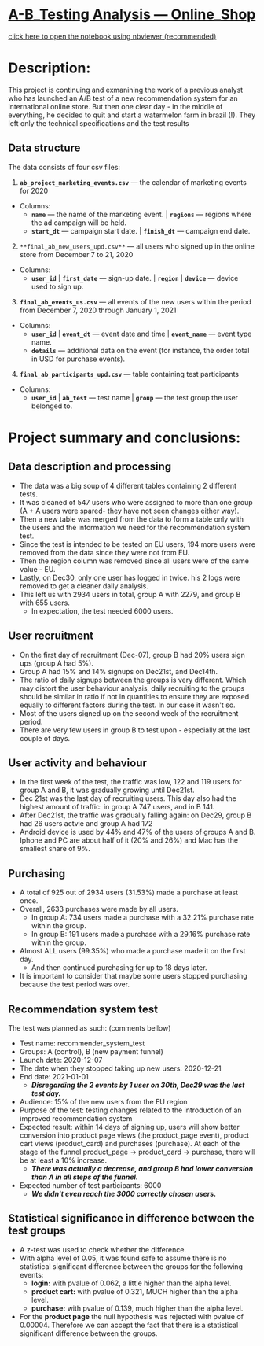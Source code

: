# [A-B_Testing Analysis — Online_Shop](https://nbviewer.org/github/cheziman/Product_range_analysis/blob/main/product_range_CheziM_p100.ipynb)
[click here to open the notebook using nbviewer (recommended)](https://nbviewer.org/github/cheziman/Data_Analysis_projects/blob/main/AB_Testing_analysis/Notebook/CheziM_P100_AB_Testing.ipynb)
# Description:

This project is continuing and exmanining the work of a previous analyst who has launched an A/B test of a new recommendation system for an international online store. But then one clear day - in the middle of everything, he decided to quit and start a watermelon farm in brazil (!). 
They left only the technical specifications and the test results

## Data structure
The data consists of four csv files:
1. **`ab_project_marketing_events.csv`** — the calendar of marketing events for 2020
- Columns:
  - **`name`** — the name of the marketing event. | **`regions`** — regions where the ad campaign will be held.
  - **`start_dt`** — campaign start date. | **`finish_dt`** — campaign end date.

2. `**final_ab_new_users_upd.csv**` — all users who signed up in the online store from December 7 to 21, 2020
- Columns:
  - **`user_id`** | **`first_date`** — sign-up date. | **`region`** | **`device`** — device used to sign up.

3. **`final_ab_events_us.csv`** — all events of the new users within the period from December 7, 2020 through January 1, 2021
- Columns:
  - **`user_id`** | **`event_dt`** — event date and time | **`event_name`** — event type name.
  - **`details`** — additional data on the event (for instance, the order total in USD for purchase events).

4. **`final_ab_participants_upd.csv`** — table containing test participants
- Columns:
  - **`user_id`** | **`ab_test`** — test name | **`group`** — the test group the user belonged to.

# Project summary and conclusions:

## **Data description and processing**
- The data was a big soup of 4 different tables containing 2 different tests.
- It was cleaned of 547 users who were assigned to more than one group (A + A users were spared- they have not seen changes either way).
- Then a new table was merged from the data to form a table only with the users and the information we need for the recommendation system test.
- Since the test is intended to be tested on EU users, 194 more users were removed from the data since they were not from EU.
- Then the region column was removed since all users were of the same value - EU.
- Lastly, on Dec30, only one user has logged in twice. his 2 logs were removed to get a cleaner daily analysis.
- This left us with 2934 users in total, group A with 2279, and group B with 655 users.
    - In expectation, the test needed 6000 users.

## **User recruitment**
- On the first day of recruitment (Dec-07), group B had 20% users sign ups (group A had 5%).
- Group A had 15% and 14% signups on Dec21st, and Dec14th.
- The ratio of daily signups between the groups is very different. Which may distort the user behaviour analysis, daily recruiting to the groups should be similar in ratio if not in quantities to ensure they are exposed equally to different factors during the test. In our case it wasn't so.
- Most of the users signed up on the second week of the recruitment period.
- There are very few users in group B to test upon - especially at the last couple of days.

## **User activity and behaviour**
- In the first week of the test, the traffic was low, 122 and 119 users for group A and B, it was gradually growing until Dec21st.
- Dec 21st was the last day of recruiting users. This day also had the highest amount of traffic: in group A 747 users, and in B 141.
- After Dec21st, the traffic was gradually falling again: on Dec29, group B had 26 users actvie and group A had 172
- Android device is used by 44% and 47% of the users of groups A and B. Iphone and PC are about half of it (20% and 26%) and Mac has the smallest share of 9%.

## **Purchasing**
- A total of 925 out of 2934 users (31.53%) made a purchase at least once.
- Overall, 2633 purchases were made by all users. 
    - In group A: 734 users made a purchase with a 32.21% purchase rate within the group.
    - In group B: 191 users made a purchase with a 29.16% purchase rate within the group.
- Almost ALL users (99.35%) who made a purchase made it on the first day.
    - And then continued purchasing for up to 18 days later.
- It is important to consider that maybe some users stopped purchasing because the test period was over.

## **Recommendation system test**
The test was planned as such: (comments bellow)
- Test name: recommender_system_test
- Groups: А (control), B (new payment funnel)
- Launch date: 2020-12-07
- The date when they stopped taking up new users: 2020-12-21
- End date: 2021-01-01
    - ***Disregarding the 2 events by 1 user on 30th, Dec29 was the last test day.***
- Audience: 15% of the new users from the EU region
- Purpose of the test: testing changes related to the introduction of an improved recommendation system
- Expected result: within 14 days of signing up, users will show better conversion into product page views (the product_page event), product cart views (product_card) and purchases (purchase). At each of the stage of the funnel product_page → product_card → purchase, there will be at least a 10% increase.
    - ***There was actually a decrease, and group B had lower conversion than A in all steps of the funnel.***
- Expected number of test participants: 6000
    - ***We didn't even reach the 3000 correctly chosen users.***

## **Statistical significance in difference between the test groups**
- A z-test was used to check whether the difference.
- With alpha level of 0.05, it was found safe to assume there is no statistical significant difference between the groups for the following events:
    - **login:** with pvalue of 0.062, a little higher than the alpha level.
    - **product cart:** with pvalue of 0.321, MUCH higher than the alpha level.
    - **purchase:** with pvalue of 0.139, much higher than the alpha level.
- For the **product page** the null hypothesis was rejected with pvalue of 0.00004. Therefore we can accept the fact that there is a statistical significant difference between the groups.
